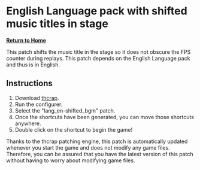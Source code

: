 # English Language pack with shifted music titles in stage

**[Return to Home](https://github.com/DTM9025/DTM)**

This patch shifts the music title in the stage so it does not obscure the FPS counter during replays. This patch depends on the English Language pack and thus is in English.

## Instructions
1. Download [thcrap](https://thpatch.net/wiki/Touhou_Patch_Center:Download).
2. Run the configurer.
3. Select the "lang\_en-shifted_bgm" patch.
4. Once the shortcuts have been generated, you can move those shortcuts anywhere.
5. Double click on the shortcut to begin the game!

Thanks to the thcrap patching engine, this patch is automatically updated whenever you start the game and does not modify any game files.  Therefore, you can be assured that you have the latest version of this patch without having to worry about modifying game files.
